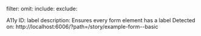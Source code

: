 filter: 
omit: 
include: 
exclude: 

A11y ID: label
description: Ensures every form element has a label
Detected on:
    http://localhost:6006/?path=/story/example-form--basic

